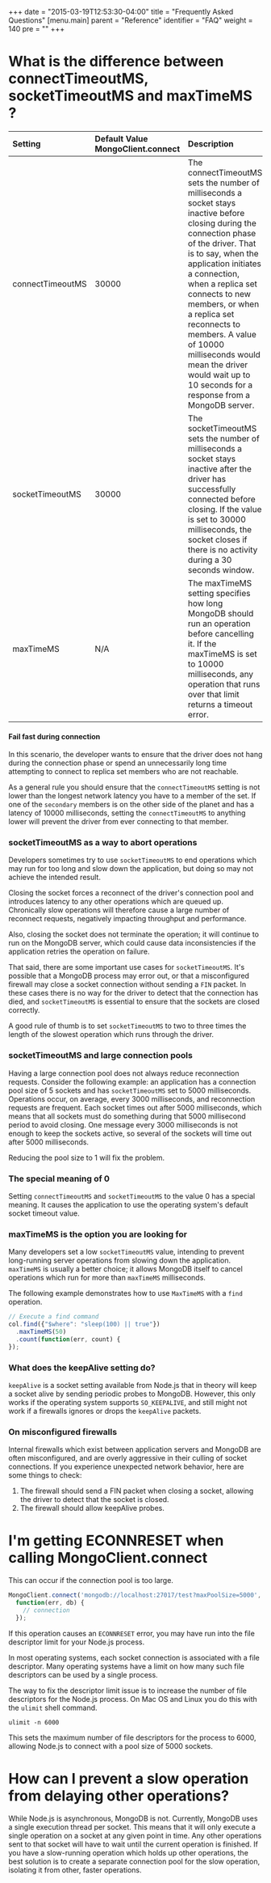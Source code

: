 +++
date = "2015-03-19T12:53:30-04:00"
title = "Frequently Asked Questions"
[menu.main]
  parent = "Reference"
  identifier = "FAQ"
  weight = 140
  pre = "<i class='fa'></i>"
+++

# What is the difference between connectTimeoutMS, socketTimeoutMS and maxTimeMS ?

| Setting | Default Value MongoClient.connect | Description |
| :----------| :------------- | :------------- |
| connectTimeoutMS | 30000 | The connectTimeoutMS sets the number of milliseconds a socket stays inactive before closing during the connection phase of the driver. That is to say, when the application initiates a connection, when a replica set connects to new members, or when a replica set reconnects to members. A value of 10000 milliseconds would mean the driver would wait up to 10 seconds for a response from a MongoDB server.|
| socketTimeoutMS | 30000 | The socketTimeoutMS sets the number of milliseconds a socket stays inactive after the driver has successfully connected before closing. If the value is set to 30000 milliseconds, the socket closes if there is no activity during a 30 seconds window.|
| maxTimeMS | N/A | The maxTimeMS setting specifies how long MongoDB should run an operation before cancelling it. If the maxTimeMS is set to 10000 milliseconds, any operation that runs over that limit returns a timeout error.|

#### Fail fast during connection
In this scenario, the developer wants to ensure that the driver does not
hang during the connection phase or spend an unnecessarily long time
attempting to connect to replica set members who are not reachable.

As a general rule you should ensure that the `connectTimeoutMS` setting
is not lower than the longest network latency you have to a member of
the set. If one of the `secondary` members is on the other side of the
planet and has a latency of 10000 milliseconds, setting the
`connectTimeoutMS` to anything lower will prevent the driver from ever
connecting to that member.

### socketTimeoutMS as a way to abort operations
Developers sometimes try to use ``socketTimeoutMS``
to end operations which may run for too long and slow
down the application, but doing so may not achieve the intended result.

Closing the socket forces a reconnect of the driver's connection pool
and introduces latency to any other operations which are queued up.
Chronically slow operations will therefore cause a large number of
reconnect requests, negatively impacting throughput and performance.

Also, closing the socket does not terminate the operation; it will continue
to run on the MongoDB server, which could cause data inconsistencies
if the application retries the operation on failure.

That said, there are some important use cases for `socketTimeoutMS`. It's
possible that a MongoDB process may error out, or that a misconfigured
firewall may close a socket connection without sending a `FIN` packet.
In these cases there is no way for the driver to detect that the
connection has died, and `socketTimeoutMS` is essential to ensure that the
sockets are closed correctly.

A good rule of thumb is to set `socketTimeoutMS` to two to three times the
length of the slowest operation which runs through the driver.

### socketTimeoutMS and large connection pools
Having a large connection pool does not always reduce reconnection
requests. Consider the following example: an application has
a connection pool size of 5 sockets and has `socketTimeoutMS` set
to 5000 milliseconds. Operations occur, on average, every 3000
milliseconds, and reconnection requests are frequent.
Each socket times out after 5000 milliseconds, which means that all
sockets must do something during that 5000 millisecond period to
avoid closing. One message every 3000 milliseconds is not enough to
keep the sockets active, so several of the sockets will time out
after 5000 milliseconds.

Reducing the pool size to 1 will fix the problem.

### The special meaning of 0
Setting `connectTimeoutMS` and `socketTimeoutMS` to the value 0 has
a special meaning. It causes the application to use the operating
system's default socket timeout value.

### maxTimeMS is the option you are looking for
Many developers set a low `socketTimeoutMS` value, intending
to prevent long-running server operations from slowing down
the application. `maxTimeMS` is usually a better choice; it allows
MongoDB itself to cancel operations which run for more than `maxTimeMS`
milliseconds.

The following example demonstrates how to use `MaxTimeMS` with a `find`
operation.

```js
// Execute a find command
col.find({"$where": "sleep(100) || true"})
  .maxTimeMS(50)
  .count(function(err, count) {
});
```

### What does the keepAlive setting do?
`keepAlive` is a socket setting available from Node.js that in theory
will keep a socket alive by sending periodic probes to MongoDB.
However, this only works if the operating system supports
`SO_KEEPALIVE`, and still might not work if a firewalls
ignores or drops the `keepAlive` packets.

### On misconfigured firewalls
Internal firewalls which exist between application servers and MongoDB
are often misconfigured, and are overly aggressive in their culling of
socket connections. If you experience unexpected network behavior, here
are some things to check:

1. The firewall should send a FIN packet when closing a socket,
allowing the driver to detect that the socket is closed.
2. The firewall should allow keepAlive probes.

# I'm getting ECONNRESET when calling MongoClient.connect
This can occur if the connection pool is too large.

```js
MongoClient.connect('mongodb://localhost:27017/test?maxPoolSize=5000',
  function(err, db) {
    // connection
  });
```
If this operation causes an `ECONNRESET` error, you may have run into
the file descriptor limit for your Node.js process.

In most operating systems, each socket connection is associated with a
file descriptor. Many operating systems have a limit on how many such
file descriptors can be used by a single process.

The way to fix the descriptor limit issue is to increase the number of
file descriptors for the Node.js process. On Mac OS and Linux you do
this with the `ulimit` shell command.

```
ulimit -n 6000
```

This sets the maximum number of file descriptors for the process to
6000, allowing Node.js to connect with a pool size of 5000 sockets.

# How can I prevent a slow operation from delaying other operations?

While Node.js is asynchronous, MongoDB is not. Currently, MongoDB uses
a single execution thread per socket. This means that it will only
execute a single operation on a socket at any given point in time. Any
other operations sent to that socket will have to wait until the
current operation is finished. If you have a slow-running operation
which holds up other operations, the best solution is to create a
separate connection pool for the slow operation, isolating it from
other, faster operations.
